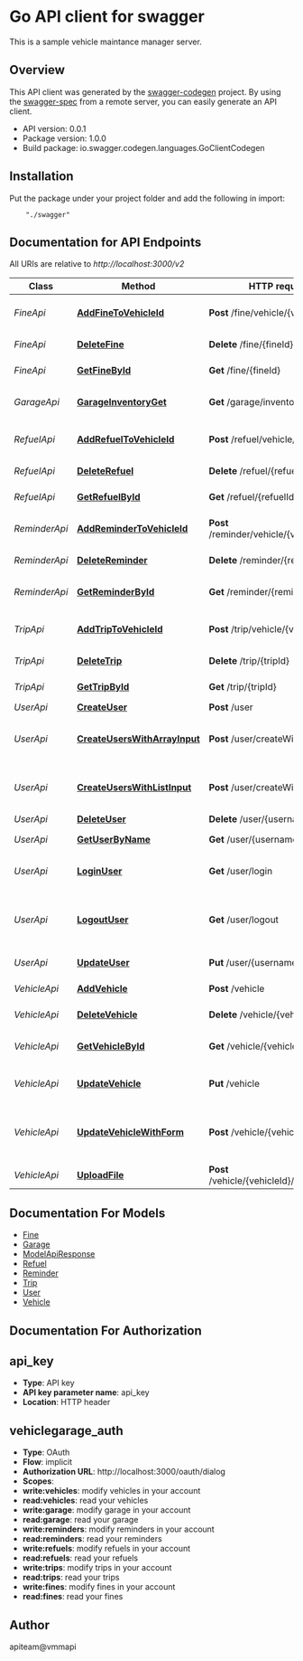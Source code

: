 # Go API client for swagger

This is a sample vehicle maintance manager server.

## Overview
This API client was generated by the [swagger-codegen](https://github.com/swagger-api/swagger-codegen) project.  By using the [swagger-spec](https://github.com/swagger-api/swagger-spec) from a remote server, you can easily generate an API client.

- API version: 0.0.1
- Package version: 1.0.0
- Build package: io.swagger.codegen.languages.GoClientCodegen

## Installation
Put the package under your project folder and add the following in import:
```
    "./swagger"
```

## Documentation for API Endpoints

All URIs are relative to *http://localhost:3000/v2*

Class | Method | HTTP request | Description
------------ | ------------- | ------------- | -------------
*FineApi* | [**AddFineToVehicleId**](docs/FineApi.md#addfinetovehicleid) | **Post** /fine/vehicle/{vehicleId} | Add a fine to the vehicle
*FineApi* | [**DeleteFine**](docs/FineApi.md#deletefine) | **Delete** /fine/{fineId} | Deletes a fine
*FineApi* | [**GetFineById**](docs/FineApi.md#getfinebyid) | **Get** /fine/{fineId} | Find fine by ID
*GarageApi* | [**GarageInventoryGet**](docs/GarageApi.md#garageinventoryget) | **Get** /garage/inventory | Get all registered vehicles
*RefuelApi* | [**AddRefuelToVehicleId**](docs/RefuelApi.md#addrefueltovehicleid) | **Post** /refuel/vehicle/{vehicleId} | Add a refuel bill to the vehicle
*RefuelApi* | [**DeleteRefuel**](docs/RefuelApi.md#deleterefuel) | **Delete** /refuel/{refuelId} | Deletes a refuel bill
*RefuelApi* | [**GetRefuelById**](docs/RefuelApi.md#getrefuelbyid) | **Get** /refuel/{refuelId} | Find refuel bill by ID
*ReminderApi* | [**AddReminderToVehicleId**](docs/ReminderApi.md#addremindertovehicleid) | **Post** /reminder/vehicle/{vehicleId} | Add a reminder to the vehicle
*ReminderApi* | [**DeleteReminder**](docs/ReminderApi.md#deletereminder) | **Delete** /reminder/{reminderId} | Deletes a reminder
*ReminderApi* | [**GetReminderById**](docs/ReminderApi.md#getreminderbyid) | **Get** /reminder/{reminderId} | Find reminder by ID
*TripApi* | [**AddTripToVehicleId**](docs/TripApi.md#addtriptovehicleid) | **Post** /trip/vehicle/{vehicleId} | Add a trip log to the vehicle
*TripApi* | [**DeleteTrip**](docs/TripApi.md#deletetrip) | **Delete** /trip/{tripId} | Deletes a trip log
*TripApi* | [**GetTripById**](docs/TripApi.md#gettripbyid) | **Get** /trip/{tripId} | Find trip by ID
*UserApi* | [**CreateUser**](docs/UserApi.md#createuser) | **Post** /user | Create user
*UserApi* | [**CreateUsersWithArrayInput**](docs/UserApi.md#createuserswitharrayinput) | **Post** /user/createWithArray | Creates list of users with given input array
*UserApi* | [**CreateUsersWithListInput**](docs/UserApi.md#createuserswithlistinput) | **Post** /user/createWithList | Creates list of users with given input array
*UserApi* | [**DeleteUser**](docs/UserApi.md#deleteuser) | **Delete** /user/{username} | Delete user
*UserApi* | [**GetUserByName**](docs/UserApi.md#getuserbyname) | **Get** /user/{username} | Get user by user name
*UserApi* | [**LoginUser**](docs/UserApi.md#loginuser) | **Get** /user/login | Logs user into the system
*UserApi* | [**LogoutUser**](docs/UserApi.md#logoutuser) | **Get** /user/logout | Logs out current logged in user session
*UserApi* | [**UpdateUser**](docs/UserApi.md#updateuser) | **Put** /user/{username} | Updated user
*VehicleApi* | [**AddVehicle**](docs/VehicleApi.md#addvehicle) | **Post** /vehicle | Add a new vehicle
*VehicleApi* | [**DeleteVehicle**](docs/VehicleApi.md#deletevehicle) | **Delete** /vehicle/{vehicleId} | Deletes a vehicle
*VehicleApi* | [**GetVehicleById**](docs/VehicleApi.md#getvehiclebyid) | **Get** /vehicle/{vehicleId} | Find vehicle by ID
*VehicleApi* | [**UpdateVehicle**](docs/VehicleApi.md#updatevehicle) | **Put** /vehicle | Update an existing vehicle
*VehicleApi* | [**UpdateVehicleWithForm**](docs/VehicleApi.md#updatevehiclewithform) | **Post** /vehicle/{vehicleId} | Updates a vehicle in the garage with form data
*VehicleApi* | [**UploadFile**](docs/VehicleApi.md#uploadfile) | **Post** /vehicle/{vehicleId}/uploadImage | uploads an image


## Documentation For Models

 - [Fine](docs/Fine.md)
 - [Garage](docs/Garage.md)
 - [ModelApiResponse](docs/ModelApiResponse.md)
 - [Refuel](docs/Refuel.md)
 - [Reminder](docs/Reminder.md)
 - [Trip](docs/Trip.md)
 - [User](docs/User.md)
 - [Vehicle](docs/Vehicle.md)


## Documentation For Authorization


## api_key

- **Type**: API key 
- **API key parameter name**: api_key
- **Location**: HTTP header

## vehiclegarage_auth

- **Type**: OAuth
- **Flow**: implicit
- **Authorization URL**: http://localhost:3000/oauth/dialog
- **Scopes**: 
 - **write:vehicles**: modify vehicles in your account
 - **read:vehicles**: read your vehicles
 - **write:garage**: modify garage in your account
 - **read:garage**: read your garage
 - **write:reminders**: modify reminders in your account
 - **read:reminders**: read your reminders
 - **write:refuels**: modify refuels in your account
 - **read:refuels**: read your refuels
 - **write:trips**: modify trips in your account
 - **read:trips**: read your trips
 - **write:fines**: modify fines in your account
 - **read:fines**: read your fines


## Author

apiteam@vmmapi

